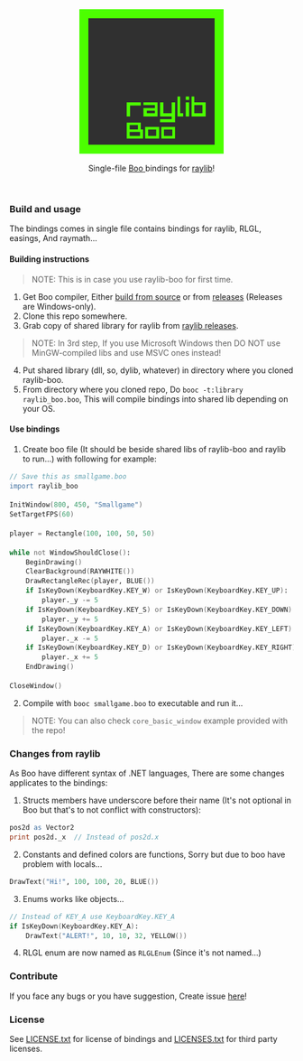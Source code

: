 <div align="center">
	<img src="raylib-boo.png" width="256", height="256"><br>
	<p>Single-file <a href="http://boo-language.github.io/">Boo </a>bindings for <a href="https://www.raylib.com">raylib</a>!</p>
</div>
<br>

### Build and usage

The bindings comes in single file contains bindings for raylib, RLGL, easings, And raymath...

#### Building instructions

> NOTE: This is in case you use raylib-boo for first time.

1. Get Boo compiler, Either [build from source](https://github.com/boo-lang/boo#build-tools) or from [releases](https://github.com/boo-lang/boo/releases) (Releases are Windows-only).
2. Clone this repo somewhere.
3. Grab copy of shared library for raylib from [raylib releases](https://github.com/raysan5/raylib/releases).

> NOTE: In 3rd step, If you use Microsoft Windows then DO NOT use MinGW-compiled libs and use MSVC ones instead!

4. Put shared library (dll, so, dylib, whatever) in directory where you cloned raylib-boo.
5. From directory where you cloned repo, Do `booc -t:library raylib_boo.boo`, This will compile bindings into shared lib depending on your OS.

#### Use bindings

1. Create boo file (It should be beside shared libs of raylib-boo and raylib to run...) with following for example:

```boo
// Save this as smallgame.boo
import raylib_boo

InitWindow(800, 450, "Smallgame")
SetTargetFPS(60)

player = Rectangle(100, 100, 50, 50)

while not WindowShouldClose():
	BeginDrawing()
	ClearBackground(RAYWHITE())
	DrawRectangleRec(player, BLUE())
	if IsKeyDown(KeyboardKey.KEY_W) or IsKeyDown(KeyboardKey.KEY_UP):
		player._y -= 5
	if IsKeyDown(KeyboardKey.KEY_S) or IsKeyDown(KeyboardKey.KEY_DOWN):
		player._y += 5
	if IsKeyDown(KeyboardKey.KEY_A) or IsKeyDown(KeyboardKey.KEY_LEFT):
		player._x -= 5
	if IsKeyDown(KeyboardKey.KEY_D) or IsKeyDown(KeyboardKey.KEY_RIGHT):
		player._x += 5
	EndDrawing()

CloseWindow()
```

2. Compile with `booc smallgame.boo` to executable and run it...

> NOTE: You can also check `core_basic_window` example provided with the repo!

### Changes from raylib

As Boo have different syntax of .NET languages, There are some changes applicates to the bindings:

1. Structs members have underscore before their name (It's not optional in Boo but that's to not conflict with constructors):

```boo
pos2d as Vector2
print pos2d._x  // Instead of pos2d.x
```

2. Constants and defined colors are functions, Sorry but due to boo have problem with locals...

```boo
DrawText("Hi!", 100, 100, 20, BLUE())
```

3. Enums works like objects...

```boo
// Instead of KEY_A use KeyboardKey.KEY_A
if IsKeyDown(KeyboardKey.KEY_A):
	DrawText("ALERT!", 10, 10, 32, YELLOW())
```

4. RLGL enum are now named as `RLGLEnum` (Since it's not named...)

### Contribute

If you face any bugs or you have suggestion, Create issue [here](https://github.com/Rabios/raylib-boo/issues/new)!

### License

See [LICENSE.txt](https://github.com/Rabios/raylib-boo/blob/master/LICENSE.txt) for license of bindings and [LICENSES.txt](https://github.com/Rabios/raylib-boo/blob/master/LICENSES.txt) for third party licenses.
